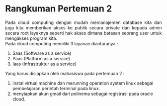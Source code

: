 # Rangkuman Pertemuan 2

<p align="justify">Pada cloud computing dengan mudah memanajemen database kita dan juga kita memberikan akses ke publik secara private dan kepada admin secara root layaknya seperti hak akses dimana batasan seorang user untuk mengakses program kita. <br/>
Pada cloud computing memiliki 3 layanan diantaranya : <ol>
<li>Saas (Software as a service)</li>
<li>Paas (Platform as a service)</li>
<li>Iaas (Infrastruktur as a service)</li></ol></p>

<p align="justify">
Yang harus disiapkan oleh mahasiswa pada pertemuan 2 :
<ol>
<li> instal virtual machine dan merunning operation system linux sebagai pembelajaran perintah terminal pada linux.</li>
<li> menyiapkan akun gmail dari polinema sebagai registrasi pada oracle cloud.</li>
</ol> 
</p> 